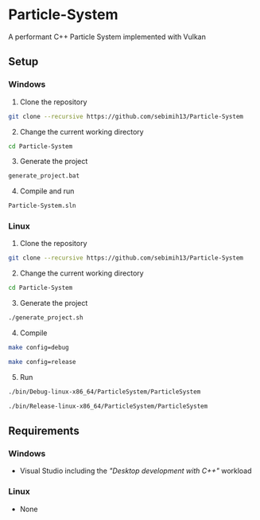 # Particle-System
A performant C++ Particle System implemented with Vulkan


## Setup

### Windows
1. Clone the repository
```sh
git clone --recursive https://github.com/sebimih13/Particle-System
```

2. Change the current working directory
```sh
cd Particle-System
```

3. Generate the project
```sh
generate_project.bat
```

4. Compile and run
```sh
Particle-System.sln
```



### Linux

1. Clone the repository
```sh
git clone --recursive https://github.com/sebimih13/Particle-System
```

2. Change the current working directory
```sh
cd Particle-System
```

3. Generate the project
```sh
./generate_project.sh
```

4. Compile
```sh
make config=debug
```
```sh
make config=release
```

5. Run
```sh
./bin/Debug-linux-x86_64/ParticleSystem/ParticleSystem
```
```sh
./bin/Release-linux-x86_64/ParticleSystem/ParticleSystem
```


## Requirements
### Windows
- Visual Studio including the *"Desktop development with C++"* workload

### Linux
- None


